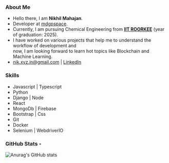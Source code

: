 ### About Me

* Hello there, I am **Nikhil Mahajan**.
* Developer at [mdgpspace](https://githib.com/mdgspace).
* Currently, I am pursuing Chemical Engineering from [**IIT ROORKEE**](https://www.iitr.ac.in/) (year of graduation: 2025).  
* I have worked on various projects that help me to understand the workflow of development and  
now, I am looking forward to learn hot topics like Blockchain and Machine Learning.   
* <a href="mailto:nik.xyz.in@gmail.com">nik.xyz.in@gmail.com</a> | [LinkedIn](https://www.linkedin.com/in/nikhil-mahajan1)

### Skills

* Javascript | Typescript
* Python
* Django | Node 
* React 
* MongoDb | Firebase
* Bootstrap | Css 
* Git
* Docker
* Selenium | WebdriverIO

### GitHub Stats -

![Anurag's GitHub stats](https://github-readme-stats.vercel.app/api?username=nik-55&show_icons=true&theme=transparent)   

